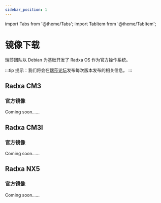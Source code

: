 ```yaml
---
sidebar_position: 1
---
```


import Tabs from '@theme/Tabs';
import TabItem from '@theme/TabItem';

# 镜像下载

瑞莎团队以 Debian 为基础开发了 Radxa OS 作为官方操作系统。

:::tip
提示：我们将会在[瑞莎论坛](https://forum.radxa.com/)发布每次版本发布的相关信息。
:::

<Tabs queryString="model">
<TabItem value="Radxa CM3">

## Radxa CM3

### 官方镜像

Coming soon......

</TabItem>
<TabItem value="Radxa CM3I">

## Radxa CM3I

### 官方镜像

Coming soon......

</TabItem>
<TabItem value="Radxa NX5">

## Radxa NX5

### 官方镜像

Coming soon......

</TabItem>
</Tabs>

